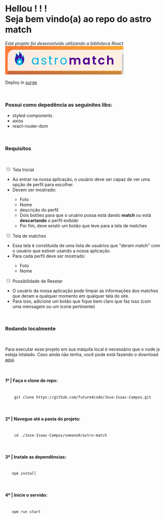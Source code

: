 # Hellou ! ! ! <br> Seja bem vindo(a) ao repo do <strong>astro match</strong>

<em>Esté projeto foi desenvolvido utilizando a biblioteca React</em>
<br>
<img src="./assets/astromatch.jpg">

Deploy in [surge](http://jose-isaac-astro-match.surge.sh/)

<br>

### Possui como depedência as seguinites libs:
<ul>
  <li>styled-components</li>
  <li>axios</li>
  <li>react-router-dom</li>
</ul>

<br>

### Requisitos

<br>

<input type="checkbox" checked disabled> Tela Inicial

<ul>
    <li>Ao entrar na nossa aplicação, o usuário deve ser capaz de ver uma opção de perfil para escolher.</li>
    <li>Devem ser mostrado:</li>
    <ul>
        <li>Foto</li>
        <li>Nome</li>
        <li>descrição do perfil</li>
        <li>Dois botões para que o uruário possa está dando <strong>match</strong> ou está <strong>descartando</strong> o perfil exibido</li>
        <li>Por fim, deve existir um botão que leve para a tela de matches</li>
    </ul>
</ul>



<input type="checkbox" checked disabled> Tela de matches

<ul>
    <li>Essa tela é constituída de uma lista de usuários que "deram match" com o usuário que estiver usando a nossa aplicação.</li>
    <li>Para cada perfil deve ser mostrado:</li>
    <ul>
        <li>Foto</li>
        <li>Nome</li>
    </ul>
</ul>

<input type="checkbox" checked disabled> Possibilidade de Resetar

<ul>
    <li>O usuário da nossa aplicação pode limpar as informações dos matches que deram a qualquer momento em qualquer tela do site.</li>
    <li>Para isso, adicione um botão que fique bem claro que faz isso (com uma mensagem ou um ícone pertinente)</li>
</ul>


<br>

### Rodando localmente

<br>

Para executar esse projeto em sua máquila local é necessário que o node js esteja intalado. Caso ainda não tenha, você pode está fazendo o download [aqui](https://nodejs.org/en/download/).

<br>

<h4>1º | Faça o clone do repo:</h4>

<code>
    git clone https://github.com/future4code/Jose-Isaac-Campos.git
</code>

<br>
<br>

<h4>2º | Navegue até a pasta do projeto:</h4>

<code>
    cd ./Jose-Isaac-Campos/semana9/astro-match
</code>

<br>
<br>

<h4>3º | Instale as dependências:</h4>

<code>
   npm install
</code>

<br>
<br>

<h4>4º | Inicie o servido:</h4>

<code>
   npm run start
</code>

